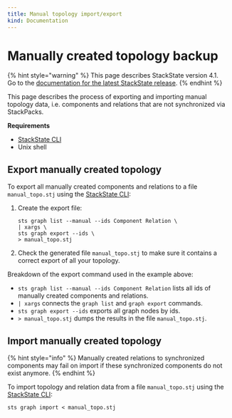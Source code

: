 ```yaml
---
title: Manual topology import/export
kind: Documentation
---
```


# Manually created topology backup

{% hint style="warning" %}
This page describes StackState version 4.1.  
Go to the [documentation for the latest StackState release](https://docs.stackstate.com/).
{% endhint %}

This page describes the process of exporting and importing manual topology data, i.e. components and relations that are not synchronized via StackPacks.

**Requirements**

* [StackState CLI](../../installation/cli-install.md)
* Unix shell

## Export manually created topology

To export all manually created components and relations to a file `manual_topo.stj` using the [StackState CLI](../../installation/cli-install.md):

1. Create the export file:

   ```text
   sts graph list --manual --ids Component Relation \
   | xargs \
   sts graph export --ids \
   > manual_topo.stj
   ```

2. Check the generated file `manual_topo.stj` to make sure it contains a correct export of all your topology.

Breakdown of the export command used in the example above:

* `sts graph list --manual --ids Component Relation` lists all ids of manually created components and relations.
* `| xargs` connects the `graph list` and `graph export` commands.
* `sts graph export --ids` exports all graph nodes by ids.
* `> manual_topo.stj` dumps the results in the file `manual_topo.stj`.

## Import manually created topology

{% hint style="info" %}
Manually created relations to synchronized components may fail on import if these synchronized components do not exist anymore.
{% endhint %}

To import topology and relation data from a file `manual_topo.stj` using the [StackState CLI](../../installation/cli-install.md):

```text
sts graph import < manual_topo.stj
```


